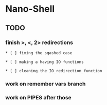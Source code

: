 # Nano-Shell

## TODO

### finish >, <, 2> redirections

	* [ ] fixing the sqashed case

	* [ ] making a having IO functions

	* [ ] cleaning the IO_redirection_function

### work on remember vars branch


### work on PIPES after those
